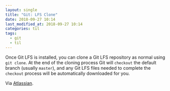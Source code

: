 ```yaml
---
layout: single
title: "Git: LFS Clone"
date: 2018-09-27 10:14
last_modified_at: 2018-09-27 10:14
categories: til
tags:
  - git
  - til
---
```


Once Git LFS is installed, you can clone a Git LFS repository as normal using `git clone`.
At the end of the cloning process Git will `checkout` the default branch (usually `master`),
and any Git LFS files needed to complete the `checkout` process will be automatically downloaded for you.

Via [Atlassian](https://www.atlassian.com/git/tutorials/git-lfs).
